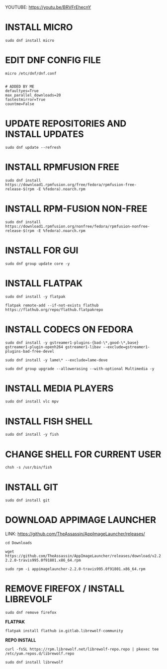 YOUTUBE: https://youtu.be/BRVFrEhecnY


# INSTALL MICRO
```
sudo dnf install micro
```
# EDIT DNF CONFIG FILE
```
micro /etc/dnf/dnf.conf
```

```

# ADDED BY ME
defaultyes=True
max_parallel_downloads=20
fastestmirror=True
countme=False
```

# UPDATE REPOSITORIES AND INSTALL UPDATES
```
sudo dnf update --refresh
```

# INSTALL RPMFUSION FREE
```
sudo dnf install https://download1.rpmfusion.org/free/fedora/rpmfusion-free-release-$(rpm -E %fedora).noarch.rpm
```

# INSTALL RPM-FUSION NON-FREE
```
sudo dnf install https://download1.rpmfusion.org/nonfree/fedora/rpmfusion-nonfree-release-$(rpm -E %fedora).noarch.rpm
```

# INSTALL FOR GUI
```
sudo dnf group update core -y
```

# INSTALL FLATPAK
```
sudo dnf install -y flatpak
```

```
flatpak remote-add --if-not-exists flathub https://flathub.org/repo/flathub.flatpakrepo
```

# INSTALL CODECS ON FEDORA
```
sudo dnf install -y gstreamer1-plugins-{bad-\*,good-\*,base} gstreamer1-plugin-openh264 gstreamer1-libav --exclude=gstreamer1-plugins-bad-free-devel
```

```
sudo dnf install -y lame\* --exclude=lame-deve
```

```
sudo dnf group upgrade --allowerasing --with-optional Multimedia -y
```

# INSTALL MEDIA PLAYERS
```
sudo dnf install vlc mpv
```

# INSTALL FISH SHELL
```
sudo dnf install -y fish
```

# CHANGE SHELL FOR CURRENT USER
```
chsh -s /usr/bin/fish
```

# INSTALL GIT
```
sudo dnf install git
```

# DOWNLOAD APPIMAGE LAUNCHER

LINK: https://github.com/TheAssassin/AppImageLauncher/releases/

```
cd Downloads
```

```
wget https://github.com/TheAssassin/AppImageLauncher/releases/download/v2.2.0/appimagelauncher-2.2.0-travis995.0f91801.x86_64.rpm

```

```
sudo rpm -i appimagelauncher-2.2.0-travis995.0f91801.x86_64.rpm
```

# REMOVE FIREFOX / INSTALL LIBREVOLF

```
sudo dnf remove firefox
```

**FLATPAK**
```
flatpak install flathub io.gitlab.librewolf-community
```

**REPO INSTALL**
```
curl -fsSL https://rpm.librewolf.net/librewolf-repo.repo | pkexec tee /etc/yum.repos.d/librewolf.repo
```

```
sudo dnf install librewolf
```